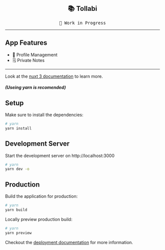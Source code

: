 <h2 align="center">
📚 Tollabi
</h2>

<pre align="center">
🧪 Work in Progress
</pre>

---

## App Features

- 👱 Profile Management
- 🗒️ Private Notes

---

Look at the [nuxt 3 documentation](https://v3.nuxtjs.org) to learn more.

##### (Useing yarn is recomended)

## Setup

Make sure to install the dependencies:

```bash
# yarn
yarn install
```

## Development Server

Start the development server on http://localhost:3000

```bash
# yarn
yarn dev -o
```

## Production

Build the application for production:

```bash
# yarn
yarn build
```

Locally preview production build:

```bash
# yarn
yarn preview
```

Checkout the [deployment documentation](https://v3.nuxtjs.org/guide/deploy/presets) for more information.
